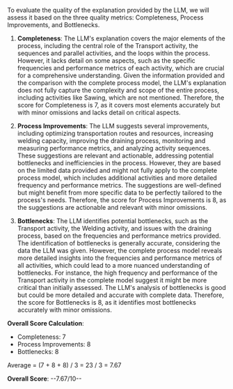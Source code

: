 To evaluate the quality of the explanation provided by the LLM, we will assess it based on the three quality metrics: Completeness, Process Improvements, and Bottlenecks.

1. **Completeness**: The LLM's explanation covers the major elements of the process, including the central role of the Transport activity, the sequences and parallel activities, and the loops within the process. However, it lacks detail on some aspects, such as the specific frequencies and performance metrics of each activity, which are crucial for a comprehensive understanding. Given the information provided and the comparison with the complete process model, the LLM's explanation does not fully capture the complexity and scope of the entire process, including activities like Sawing, which are not mentioned. Therefore, the score for Completeness is 7, as it covers most elements accurately but with minor omissions and lacks detail on critical aspects.

2. **Process Improvements**: The LLM suggests several improvements, including optimizing transportation routes and resources, increasing welding capacity, improving the draining process, monitoring and measuring performance metrics, and analyzing activity sequences. These suggestions are relevant and actionable, addressing potential bottlenecks and inefficiencies in the process. However, they are based on the limited data provided and might not fully apply to the complete process model, which includes additional activities and more detailed frequency and performance metrics. The suggestions are well-defined but might benefit from more specific data to be perfectly tailored to the process's needs. Therefore, the score for Process Improvements is 8, as the suggestions are actionable and relevant with minor omissions.

3. **Bottlenecks**: The LLM identifies potential bottlenecks, such as the Transport activity, the Welding activity, and issues with the draining process, based on the frequencies and performance metrics provided. The identification of bottlenecks is generally accurate, considering the data the LLM was given. However, the complete process model reveals more detailed insights into the frequencies and performance metrics of all activities, which could lead to a more nuanced understanding of bottlenecks. For instance, the high frequency and performance of the Transport activity in the complete model suggest it might be more critical than initially assessed. The LLM's analysis of bottlenecks is good but could be more detailed and accurate with complete data. Therefore, the score for Bottlenecks is 8, as it identifies most bottlenecks accurately with minor omissions.

**Overall Score Calculation**:
- Completeness: 7
- Process Improvements: 8
- Bottlenecks: 8

Average = (7 + 8 + 8) / 3 = 23 / 3 = 7.67

**Overall Score**: --7.67/10--